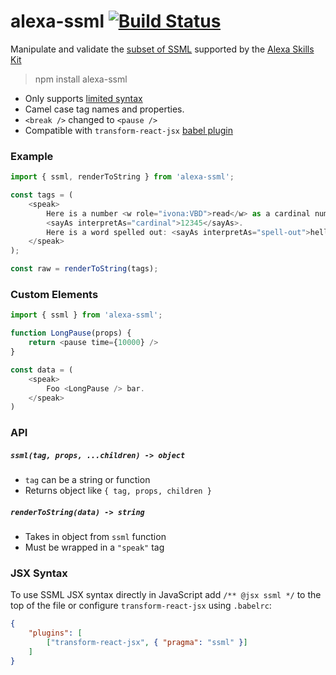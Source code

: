 # alexa-ssml [![Build Status](https://travis-ci.org/nickclaw/alexa-ssml.svg?branch=master)](https://travis-ci.org/nickclaw/alexa-ssml)

Manipulate and validate the [subset of SSML](https://developer.amazon.com/public/solutions/alexa/alexa-skills-kit/docs/speech-synthesis-markup-language-ssml-reference) supported by the [Alexa Skills Kit](https://developer.amazon.com/public/solutions/alexa/alexa-skills-kit)

> npm install alexa-ssml

* Only supports [limited syntax](https://developer.amazon.com/public/solutions/alexa/alexa-skills-kit/docs/speech-synthesis-markup-language-ssml-reference)
* Camel case tag names and properties.
* `<break />` changed to `<pause />`
* Compatible with `transform-react-jsx` [babel plugin](https://babeljs.io/docs/plugins/transform-react-jsx/)


### Example

```js
import { ssml, renderToString } from 'alexa-ssml';

const tags = (
    <speak>
        Here is a number <w role="ivona:VBD">read</w> as a cardinal number:
        <sayAs interpretAs="cardinal">12345</sayAs>.
        Here is a word spelled out: <sayAs interpretAs="spell-out">hello</sayAs>.
    </speak>
);

const raw = renderToString(tags);
```

### Custom Elements

```js
import { ssml } from 'alexa-ssml';

function LongPause(props) {
    return <pause time={10000} />
}

const data = (
    <speak>
        Foo <LongPause /> bar.
    </speak>
)
```


### API

##### `ssml(tag, props, ...children) -> object`
 * `tag` can be  a string or function
 * Returns object like `{ tag, props, children }`

##### `renderToString(data) -> string`
 * Takes in object from `ssml` function
 * Must be wrapped in a `"speak"` tag


### JSX Syntax

To use SSML JSX syntax directly in JavaScript add `/** @jsx ssml */` to the top of the file or configure `transform-react-jsx` using `.babelrc`:

```json
{
    "plugins": [
        ["transform-react-jsx", { "pragma": "ssml" }]
    ]
}
```
